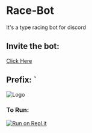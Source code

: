 # Race-Bot
It's a type racing bot for discord

## Invite the bot: 
[Click Here](https://discord.com/oauth2/authorize?client_id=744851704909922335&scope=bot&permissions=8 "Invite Bot")
    
## Prefix:  `

![Logo](https://i.ibb.co/VvHMq9r/Frame-1-3.png) 

### To Run:
[![Run on Repl.it](https://repl.it/badge/github/llsanketll/Race-Bot)](https://repl.it/github/llsanketll/Race-Bot)
